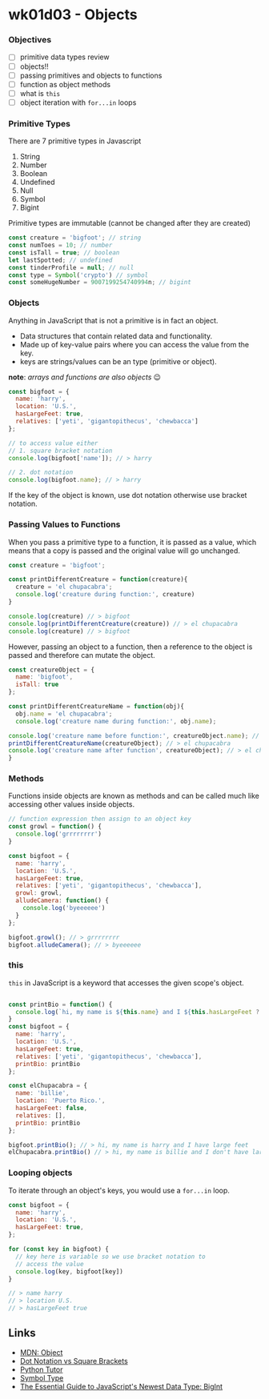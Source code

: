 # wk01d03 - Objects

### Objectives
- [ ] primitive data types review
- [ ] objects!!
- [ ] passing primitives and objects to functions
- [ ] function as object methods
- [ ] what is `this`
- [ ] object iteration with `for...in` loops

### Primitive Types
There are 7 primitive types in Javascript
1. String
2. Number
3. Boolean
4. Undefined
5. Null
6. Symbol
7. Bigint

Primitive types are immutable (cannot be changed after they are created)

```js
const creature = 'bigfoot'; // string
const numToes = 10; // number
const isTall = true; // boolean
let lastSpotted; // undefined
const tinderProfile = null; // null
const type = Symbol('crypto') // symbol
const someHugeNumber = 9007199254740994n; // bigint
```

### Objects
Anything in JavaScript that is not a primitive is in fact an object.

- Data structures that contain related data and functionality.
- Made up of key-value pairs where you can access the value from the key.
- keys are strings/values can be an type (primitive or object).

**note**: *arrays and functions are also objects* 😉

```js
const bigfoot = {
  name: 'harry',
  location: 'U.S.',
  hasLargeFeet: true,
  relatives: ['yeti', 'gigantopithecus', 'chewbacca']
};

// to access value either
// 1. square bracket notation
console.log(bigfoot['name']); // > harry

// 2. dot notation
console.log(bigfoot.name); // > harry
```

If the key of the object is known, use dot notation otherwise use bracket notation.

### Passing Values to Functions
When you pass a primitive type to a function, it is passed as a value, which means that a copy is passed and the original value will go unchanged.

```js
const creature = 'bigfoot';

const printDifferentCreature = function(creature){
  creature = 'el chupacabra';
  console.log('creature during function:', creature)
}

console.log(creature) // > bigfoot
console.log(printDifferentCreature(creature)) // > el chupacabra
console.log(creature) // > bigfoot
```

However, passing an object to a function, then a reference to the object is passed and therefore can mutate the object.

```js
const creatureObject = {
  name: 'bigfoot',
  isTall: true 
};

const printDifferentCreatureName = function(obj){
  obj.name = 'el chupacabra';
  console.log('creature name during function:', obj.name);

console.log('creature name before function:', creatureObject.name); // > bigfoot
printDifferentCreatureName(creatureObject); // > el chupacabra
console.log('creature name after function', creatureObject); // > el chupacabra
}

```

### Methods
Functions inside objects are known as methods and can be called much like accessing other values inside objects.

```js
// function expression then assign to an object key
const growl = function() {
  console.log('grrrrrrrr')
}

const bigfoot = {
  name: 'harry',
  location: 'U.S.',
  hasLargeFeet: true,
  relatives: ['yeti', 'gigantopithecus', 'chewbacca'],
  growl: growl,
  alludeCamera: function() {
    console.log('byeeeeee')
  }
};

bigfoot.growl(); // > grrrrrrrr
bigfoot.alludeCamera(); // > byeeeeee
```

### this

`this` in JavaScript is a keyword that accesses the given scope's object.

```js

const printBio = function() {
  console.log(`hi, my name is ${this.name} and I ${this.hasLargeFeet ? "have" : "don't have"} large feet`);
}
const bigfoot = {
  name: 'harry',
  location: 'U.S.',
  hasLargeFeet: true,
  relatives: ['yeti', 'gigantopithecus', 'chewbacca'],
  printBio: printBio
};

const elChupacabra = {
  name: 'billie',
  location: 'Puerto Rico.',
  hasLargeFeet: false,
  relatives: [],
  printBio: printBio
};

bigfoot.printBio(); // > hi, my name is harry and I have large feet
elChupacabra.printBio() // > hi, my name is billie and I don't have large feet
```

### Looping objects
To iterate through an object's keys, you would use a `for...in` loop.

```js
const bigfoot = {
  name: 'harry',
  location: 'U.S.',
  hasLargeFeet: true,
};

for (const key in bigfoot) {
  // key here is variable so we use bracket notation to
  // access the value
  console.log(key, bigfoot[key])
}

// > name harry
// > location U.S.
// > hasLargeFeet true
```

## Links
- [MDN: Object](https://developer.mozilla.org/en-US/docs/Web/JavaScript/Reference/Global_Objects/Object)
- [Dot Notation vs Square Brackets](https://codeburst.io/javascript-quickie-dot-notation-vs-bracket-notation-333641c0f781)
- [Python Tutor](http://www.pythontutor.com/javascript.html#mode=edit)
- [Symbol Type](https://javascript.info/symbol)
- [The Essential Guide to JavaScript's Newest Data Type: BigInt](https://www.smashingmagazine.com/2019/07/essential-guide-javascript-newest-data-type-bigint/)






